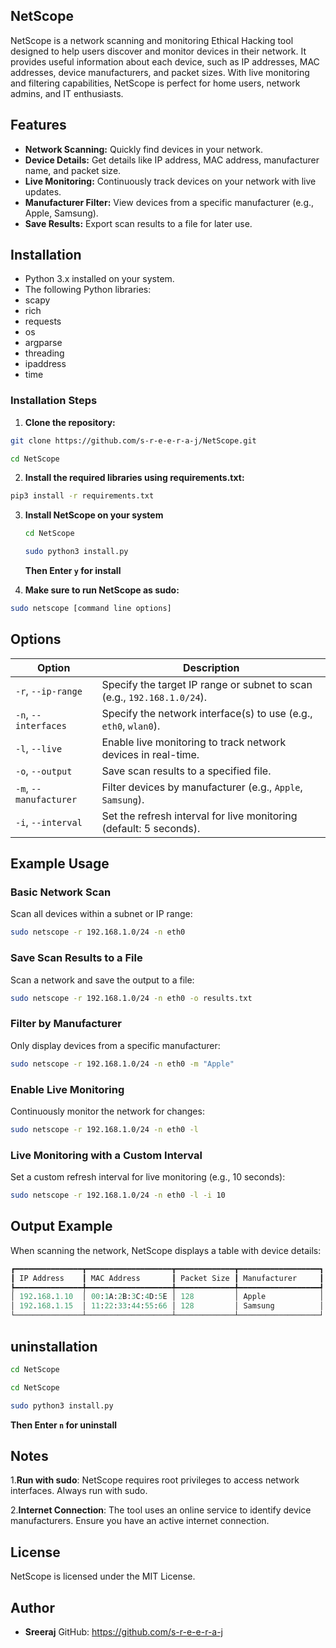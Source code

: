 ## NetScope
NetScope is a network scanning and monitoring Ethical Hacking tool designed to help users discover and monitor devices in their network. It provides useful information about each device, such as IP addresses, MAC addresses, device manufacturers, and packet sizes. With live monitoring and filtering capabilities, NetScope is perfect for home users, network admins, and IT enthusiasts.

## Features
- **Network Scanning:** Quickly find devices in your network.
- **Device Details:** Get details like IP address, MAC address, manufacturer name, and packet size.
- **Live Monitoring:** Continuously track devices on your network with live updates.
- **Manufacturer Filter:** View devices from a specific manufacturer (e.g., Apple, Samsung).
- **Save Results:** Export scan results to a file for later use.
## Installation
- Python 3.x installed on your system.
- The following Python libraries:
- scapy
- rich
- requests
- os
- argparse
- threading
- ipaddress
- time
### Installation Steps

1. **Clone the repository:**

```bash
git clone https://github.com/s-r-e-e-r-a-j/NetScope.git
```
```bash
cd NetScope
``` 
2.  **Install the required libraries using requirements.txt:**

``` bash
pip3 install -r requirements.txt
```
3. **Install NetScope on your system**
   ```bash
   cd NetScope
   ```
   ```bash
   sudo python3 install.py
   ```
   **Then Enter `y` for install**
   
4. **Make sure to run NetScope as sudo:**

```bash
sudo netscope [command line options]
```

## Options


| Option                  | Description                                                                |
|-------------------------|----------------------------------------------------------------------------|
| `-r`, `--ip-range`      | Specify the target IP range or subnet to scan (e.g., `192.168.1.0/24`).    |
| `-n`, `--interfaces`    | Specify the network interface(s) to use (e.g., `eth0`, `wlan0`).           |
| `-l`, `--live`          | Enable live monitoring to track network devices in real-time.              |
| `-o`, `--output`        | Save scan results to a specified file.                                     |
| `-m`, `--manufacturer`  | Filter devices by manufacturer (e.g., `Apple`, `Samsung`).                 |
| `-i`, `--interval`      | Set the refresh interval for live monitoring (default: 5 seconds).         |



## Example Usage
### Basic Network Scan
Scan all devices within a subnet or IP range:

```bash
sudo netscope -r 192.168.1.0/24 -n eth0
```
### Save Scan Results to a File
Scan a network and save the output to a file:

```bash
sudo netscope -r 192.168.1.0/24 -n eth0 -o results.txt
``` 
### Filter by Manufacturer
Only display devices from a specific manufacturer:

```bash
sudo netscope -r 192.168.1.0/24 -n eth0 -m "Apple"
```
### Enable Live Monitoring
Continuously monitor the network for changes:

```bash
sudo netscope -r 192.168.1.0/24 -n eth0 -l
```
### Live Monitoring with a Custom Interval
Set a custom refresh interval for live monitoring (e.g., 10 seconds):

```bash
sudo netscope -r 192.168.1.0/24 -n eth0 -l -i 10
```
## Output Example
When scanning the network, NetScope displays a table with device details:

```mathematica
┏━━━━━━━━━━━━━━━┳━━━━━━━━━━━━━━━━━━━┳━━━━━━━━━━━━━┳━━━━━━━━━━━━━━━━━━┓
┃ IP Address    ┃ MAC Address       ┃ Packet Size ┃ Manufacturer     ┃
┡━━━━━━━━━━━━━━━╇━━━━━━━━━━━━━━━━━━━╇━━━━━━━━━━━━━╇━━━━━━━━━━━━━━━━━━┩
│ 192.168.1.10  │ 00:1A:2B:3C:4D:5E │ 128         │ Apple            │
│ 192.168.1.15  │ 11:22:33:44:55:66 │ 128         │ Samsung          │
└───────────────┴───────────────────┴─────────────┴──────────────────┘
```

## uninstallation
```bash
cd NetScope
```
```bash
cd NetScope
```
```bash
sudo python3 install.py
```
**Then Enter `n` for uninstall**

## Notes
1.**Run with sudo**: NetScope requires root privileges to access network interfaces. Always run with sudo.

2.**Internet Connection**: The tool uses an online service to identify device manufacturers. Ensure you have an active internet connection.


## License
NetScope is licensed under the MIT License.

## Author
- **Sreeraj**
GitHub: https://github.com/s-r-e-e-r-a-j
